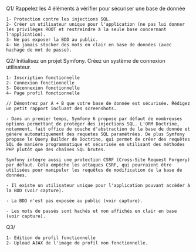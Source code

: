Q1/ Rappelez les 4 éléments à vérifier pour sécuriser une base de donnée

    1- Protection contre les injections SQL.
    2- Créer un utilisateur unique pour l'application (ne pas lui donner les privilèges ROOT et restreindre à la seule base concernant l'application).
    3- Ne pas exposer la BDD au public.
    4- Ne jamais stocker des mots en clair en base de données (avec hachage de mot de passe).

Q2/ Initialisez un projet Symfony. Créez un système de connexion utilisateur.

    1- Inscription fonctionnelle
    2- Connexion fonctionnelle
    3- Déconnexion fonctionnelle
    4- Page profil fonctionnelle

    // Démontrez par A + B que votre base de donnée est sécurisée. Rédigez un petit rapport incluant des screenshots.

    - Dans un premier temps, Symfony 6 propose par défaut de nombreuses options permettant de protéger des injections SQL. L'ORM Doctrine, notamment, fait office de couche d'abstraction de la base de donnée et génère automatiquement des requetes SQL paramétrées. De plus Symfony propose le Query Builder de Doctrine, qui permet de créer des requêtes SQL de manière programmatique et sécurisée en utilisant des méthodes PHP plutôt que des chaînes SQL brutes.

    Symfony intègre aussi une protection CSRF (Cross-Site Request Forgery) par défaut. Cela empêche les attaques CSRF, qui pourraient être utilisées pour manipuler les requêtes de modification de la base de données.

    - Il existe un utilisateur unique pour l'application pouvant accéder à la BDD (voir capture).
    
    - La BDD n'est pas exposée au public (voir capture).

    - Les mots de passés sont hachés et non affichés en clair en base (voir capture).


Q3/

    1- Edition du profil fonctionnelle
    2- Upload AJAX de l'image de profil non fonctionnelle.

